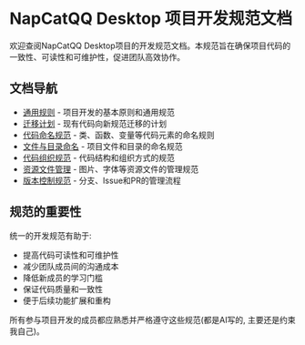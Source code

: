 # NapCatQQ Desktop 项目开发规范文档

欢迎查阅NapCatQQ Desktop项目的开发规范文档。本规范旨在确保项目代码的一致性、可读性和可维护性，促进团队高效协作。

## 文档导航

- [通用规则](general/general_rules.md) - 项目开发的基本原则和通用规范
- [迁移计划](general/migration_plan.md) - 现有代码向新规范迁移的计划
- [代码命名规范](code_style/naming_conventions.md) - 类、函数、变量等代码元素的命名规则
- [文件与目录命名](code_style/file_naming.md) - 项目文件和目录的命名规范
- [代码组织规范](code_style/code_organization.md) - 代码结构和组织方式的规范
- [资源文件管理](resources/resource_management.md) - 图片、字体等资源文件的管理规范
- [版本控制规范](workflow/version_control.md) - 分支、Issue和PR的管理流程

## 规范的重要性

统一的开发规范有助于:
- 提高代码可读性和可维护性
- 减少团队成员间的沟通成本
- 降低新成员的学习门槛
- 保证代码质量和一致性
- 便于后续功能扩展和重构

所有参与项目开发的成员都应熟悉并严格遵守这些规范(都是AI写的, 主要还是约束我自己)。
